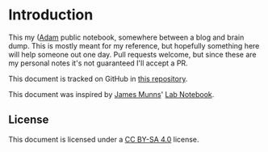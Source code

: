# Introduction

This my ([Adam](https://github.com/adam-gaia/) public notebook, somewhere between a blog and brain dump.
This is mostly meant for my reference, but hopefully something here will help someone out one day.
Pull requests welcome, but since these are my personal notes it's not guaranteed I'll accept a PR.

This document is tracked on GitHub in [this repository](https://github.com/adam-gaia/notebook).

This document was inspired by [James Munns](https://github.com/jamesmunns/lab-notebook)' [Lab Notebook](https://lab.jamesmunns.com/).

## License

This document is licensed under a [CC BY-SA 4.0](https://creativecommons.org/licenses/by-sa/4.0/) license.
